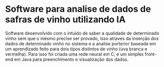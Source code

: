 # Software para analise de dados de safras de vinho utilizando IA
Software desenvolvido com o intuido de saber a qualidade de determinado vinho sem que o mesmo precise ser provado, isso atraves da inserção dos dados de determinado vinho no sistema e a analise porterior baseada em um aprendizado feito para dois tipos distintos de vinho (uva branca e vermelha). Para isso foi criada uma rede neural em C, e um simples front-end em Java para preenchimento e visualização dos dados.
